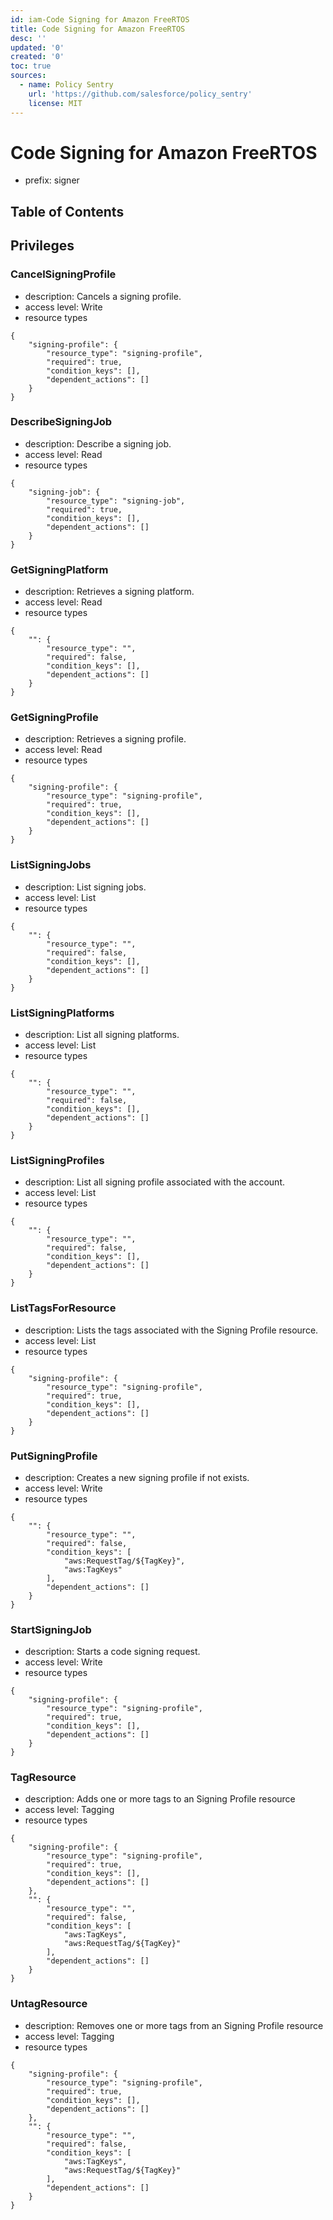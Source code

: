 ```yaml
---
id: iam-Code Signing for Amazon FreeRTOS
title: Code Signing for Amazon FreeRTOS
desc: ''
updated: '0'
created: '0'
toc: true
sources:
  - name: Policy Sentry
    url: 'https://github.com/salesforce/policy_sentry'
    license: MIT
---
```

# Code Signing for Amazon FreeRTOS
- prefix: signer

## Table of Contents

## Privileges
### CancelSigningProfile
- description: Cancels a signing profile.
- access level: Write
- resource types
```
{
    "signing-profile": {
        "resource_type": "signing-profile",
        "required": true,
        "condition_keys": [],
        "dependent_actions": []
    }
}
```
### DescribeSigningJob
- description: Describe a signing job.
- access level: Read
- resource types
```
{
    "signing-job": {
        "resource_type": "signing-job",
        "required": true,
        "condition_keys": [],
        "dependent_actions": []
    }
}
```
### GetSigningPlatform
- description: Retrieves a signing platform.
- access level: Read
- resource types
```
{
    "": {
        "resource_type": "",
        "required": false,
        "condition_keys": [],
        "dependent_actions": []
    }
}
```
### GetSigningProfile
- description: Retrieves a signing profile.
- access level: Read
- resource types
```
{
    "signing-profile": {
        "resource_type": "signing-profile",
        "required": true,
        "condition_keys": [],
        "dependent_actions": []
    }
}
```
### ListSigningJobs
- description: List signing jobs.
- access level: List
- resource types
```
{
    "": {
        "resource_type": "",
        "required": false,
        "condition_keys": [],
        "dependent_actions": []
    }
}
```
### ListSigningPlatforms
- description: List all signing platforms.
- access level: List
- resource types
```
{
    "": {
        "resource_type": "",
        "required": false,
        "condition_keys": [],
        "dependent_actions": []
    }
}
```
### ListSigningProfiles
- description: List all signing profile associated with the account.
- access level: List
- resource types
```
{
    "": {
        "resource_type": "",
        "required": false,
        "condition_keys": [],
        "dependent_actions": []
    }
}
```
### ListTagsForResource
- description: Lists the tags associated with the Signing Profile resource.
- access level: List
- resource types
```
{
    "signing-profile": {
        "resource_type": "signing-profile",
        "required": true,
        "condition_keys": [],
        "dependent_actions": []
    }
}
```
### PutSigningProfile
- description: Creates a new signing profile if not exists.
- access level: Write
- resource types
```
{
    "": {
        "resource_type": "",
        "required": false,
        "condition_keys": [
            "aws:RequestTag/${TagKey}",
            "aws:TagKeys"
        ],
        "dependent_actions": []
    }
}
```
### StartSigningJob
- description: Starts a code signing request.
- access level: Write
- resource types
```
{
    "signing-profile": {
        "resource_type": "signing-profile",
        "required": true,
        "condition_keys": [],
        "dependent_actions": []
    }
}
```
### TagResource
- description: Adds one or more tags to an Signing Profile resource
- access level: Tagging
- resource types
```
{
    "signing-profile": {
        "resource_type": "signing-profile",
        "required": true,
        "condition_keys": [],
        "dependent_actions": []
    },
    "": {
        "resource_type": "",
        "required": false,
        "condition_keys": [
            "aws:TagKeys",
            "aws:RequestTag/${TagKey}"
        ],
        "dependent_actions": []
    }
}
```
### UntagResource
- description: Removes one or more tags from an Signing Profile resource
- access level: Tagging
- resource types
```
{
    "signing-profile": {
        "resource_type": "signing-profile",
        "required": true,
        "condition_keys": [],
        "dependent_actions": []
    },
    "": {
        "resource_type": "",
        "required": false,
        "condition_keys": [
            "aws:TagKeys",
            "aws:RequestTag/${TagKey}"
        ],
        "dependent_actions": []
    }
}
```
